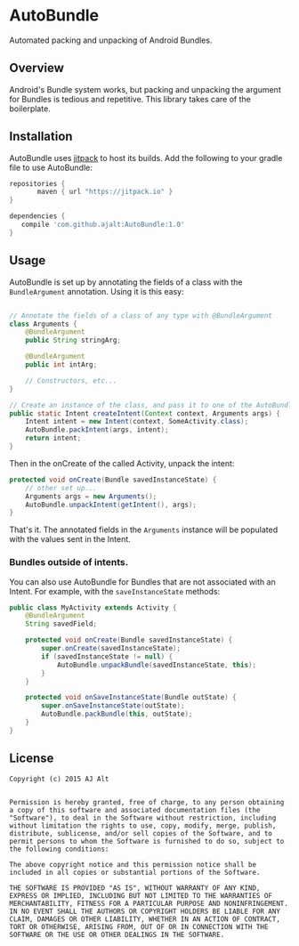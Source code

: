 # AutoBundle

Automated packing and unpacking of Android Bundles.

## Overview

Android's Bundle system works, but packing and unpacking the argument for
Bundles is tedious and repetitive. This library takes care of the boilerplate.

## Installation

AutoBundle uses [jitpack](https://jitpack.io/) to host its builds. Add the
following to your gradle file to use AutoBundle:

```groovy
repositories {
       maven { url "https://jitpack.io" }
}

dependencies {
   compile 'com.github.ajalt:AutoBundle:1.0'
}
``` 

## Usage

AutoBundle is set up by annotating the fields of a class with the
`BundleArgument` annotation. Using it is this easy:

```java

// Annotate the fields of a class of any type with @BundleArgument
class Arguments {
    @BundleArgument
    public String stringArg;

    @BundleArgument
    public int intArg;

    // Constructors, etc...
}

// Create an instance of the class, and pass it to one of the AutoBundle pack methods
public static Intent createIntent(Context context, Arguments args) {
    Intent intent = new Intent(context, SomeActivity.class);
    AutoBundle.packIntent(args, intent);
    return intent;
}
```

Then in the onCreate of the called Activity, unpack the intent:

```java
protected void onCreate(Bundle savedInstanceState) {
    // other set up...
    Arguments args = new Arguments();
    AutoBundle.unpackIntent(getIntent(), args);
}
```

That's it. The annotated fields in the `Arguments` instance will be populated
with the values sent in the Intent.

### Bundles outside of intents.

You can also use AutoBundle for Bundles that are not associated with an
Intent. For example, with the `saveInstanceState` methods:

```java
public class MyActivity extends Activity {
    @BundleArgument
    String savedField;

    protected void onCreate(Bundle savedInstanceState) {
        super.onCreate(savedInstanceState);
        if (savedInstanceState != null) {
            AutoBundle.unpackBundle(savedInstanceState, this);
        }
    }

    protected void onSaveInstanceState(Bundle outState) {
        super.onSaveInstanceState(outState);
        AutoBundle.packBundle(this, outState);
    }
}
```

## License

    Copyright (c) 2015 AJ Alt


    Permission is hereby granted, free of charge, to any person obtaining a copy of this software and associated documentation files (the "Software"), to deal in the Software without restriction, including without limitation the rights to use, copy, modify, merge, publish, distribute, sublicense, and/or sell copies of the Software, and to permit persons to whom the Software is furnished to do so, subject to the following conditions:

    The above copyright notice and this permission notice shall be included in all copies or substantial portions of the Software.

    THE SOFTWARE IS PROVIDED "AS IS", WITHOUT WARRANTY OF ANY KIND, EXPRESS OR IMPLIED, INCLUDING BUT NOT LIMITED TO THE WARRANTIES OF MERCHANTABILITY, FITNESS FOR A PARTICULAR PURPOSE AND NONINFRINGEMENT. IN NO EVENT SHALL THE AUTHORS OR COPYRIGHT HOLDERS BE LIABLE FOR ANY CLAIM, DAMAGES OR OTHER LIABILITY, WHETHER IN AN ACTION OF CONTRACT, TORT OR OTHERWISE, ARISING FROM, OUT OF OR IN CONNECTION WITH THE SOFTWARE OR THE USE OR OTHER DEALINGS IN THE SOFTWARE.